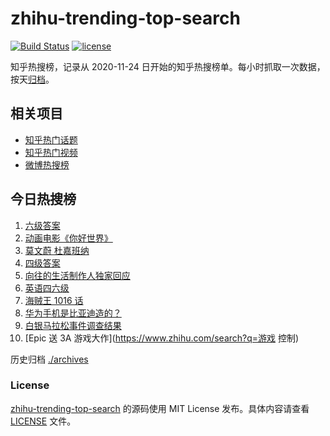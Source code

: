 # zhihu-trending-top-search

[![Build Status](https://github.com/justjavac/zhihu-trending-top-search/workflows/ci/badge.svg?branch=main)](https://github.com/justjavac/zhihu-trending-top-search/actions)
[![license](https://img.shields.io/github/license/justjavac/zhihu-trending-top-search)](https://github.com/justjavac/zhihu-trending-top-search/blob/main/LICENSE)

知乎热搜榜，记录从 2020-11-24 日开始的知乎热搜榜单。每小时抓取一次数据，按天[归档](./archives)。

## 相关项目

- [知乎热门话题](https://github.com/justjavac/zhihu-trending-hot-questions)
- [知乎热门视频](https://github.com/justjavac/zhihu-trending-hot-video)
- [微博热搜榜](https://github.com/justjavac/weibo-trending-hot-search)

## 今日热搜榜

<!-- BEGIN -->
<!-- 最后更新时间 Sun Jun 13 2021 07:07:44 GMT+0800 (China Standard Time) -->

1. [六级答案](https://www.zhihu.com/search?q=六级答案)
2. [动画电影《你好世界》](https://www.zhihu.com/search?q=你好世界)
3. [莫文蔚 杜嘉班纳](https://www.zhihu.com/search?q=莫文蔚)
4. [四级答案](https://www.zhihu.com/search?q=四级答案)
5. [向往的生活制作人独家回应](https://www.zhihu.com/search?q=向往的生活)
6. [英语四六级](https://www.zhihu.com/search?q=四六级)
7. [海贼王 1016 话](https://www.zhihu.com/search?q=海贼王)
8. [华为手机是比亚迪造的？](https://www.zhihu.com/search?q=华为手机)
9. [白银马拉松事件调查结果](https://www.zhihu.com/search?q=甘肃白银马拉松)
10. [Epic 送 3A 游戏大作](https://www.zhihu.com/search?q=游戏 控制)

<!-- END -->

历史归档 [./archives](./archives)

### License

[zhihu-trending-top-search](https://github.com/justjavac/zhihu-trending-top-search)
的源码使用 MIT License 发布。具体内容请查看 [LICENSE](./LICENSE) 文件。

